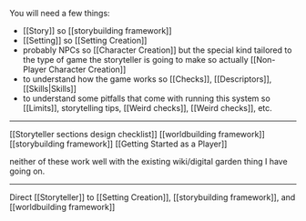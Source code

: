 You will need a few things:
- [[Story]] so [[storybuilding framework]]
- [[Setting]] so [[Setting Creation]]
- probably NPCs so [[Character Creation]] but the special kind tailored to the type of game the storyteller is going to make so actually [[Non-Player Character Creation]]
- to understand how the game works so [[Checks]], [[Descriptors]], [[Skills|Skills]]
- to understand some pitfalls that come with running this system so [[Limits]], storytelling tips, [[Weird checks]], [[Weird checks]], etc.

---

[[Storyteller sections design checklist]]
[[worldbuilding framework]]
[[storybuilding framework]]
[[Getting Started as a Player]]

neither of these work well with the existing wiki/digital garden thing I have going on.

---

Direct [[Storyteller]] to [[Setting Creation]], [[storybuilding framework]], and [[worldbuilding framework]]
